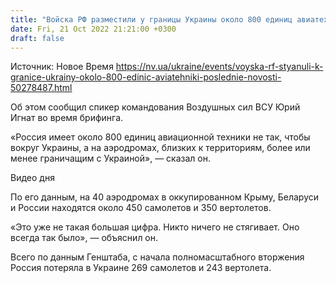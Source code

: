 ```yaml
---
title: "Войска РФ разместили у границы Украины около 800 единиц авиатехники — Воздушные силы"
date: Fri, 21 Oct 2022 21:21:00 +0300
draft: false
---
```

Источник: Новое Время https://nv.ua/ukraine/events/voyska-rf-styanuli-k-granice-ukrainy-okolo-800-edinic-aviatehniki-poslednie-novosti-50278487.html


Об этом сообщил спикер командования Воздушных сил ВСУ Юрий Игнат во время брифинга.

«Россия имеет около 800 единиц авиационной техники не так, чтобы вокруг Украины, а на аэродромах, близких к территориям, более или менее граничащим с Украиной», — сказал он.

 Видео дня   

По его данным, на 40 аэродромах в оккупированном Крыму, Беларуси и России находятся около 450 самолетов и 350 вертолетов. 

«Это уже не такая большая цифра. Никто ничего не стягивает. Оно всегда так было», — объяснил он.

Всего по данным Генштаба, с начала полномасштабного вторжения Россия потеряла в Украине 269 самолетов и 243 вертолета.
